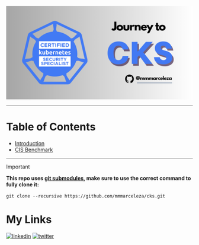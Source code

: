 <p align="center">
  <img src=".img/cks.png" alt="cks"/>
</p>

---
# Table of Contents
- [Introduction](contents/01/)
- [CIS Benchmark](contents/02/)
---

> [!IMPORTANT]  
> **This repo uses [git submodules](https://git-scm.com/book/en/v2/Git-Tools-Submodules), make sure to use the correct command to fully clone it:**


```
git clone --recursive https://github.com/mmmarceleza/cks.git
```

# My Links
[![linkedin](https://img.shields.io/badge/linkedin-0A66C2?style=for-the-badge&logo=linkedin&logoColor=white)](https://www.linkedin.com/in/marcelomarquesmelo/)
[![twitter](https://img.shields.io/badge/twitter-1DA1F2?style=for-the-badge&logo=twitter&logoColor=white)](https://twitter.com/mmmarceleza)

